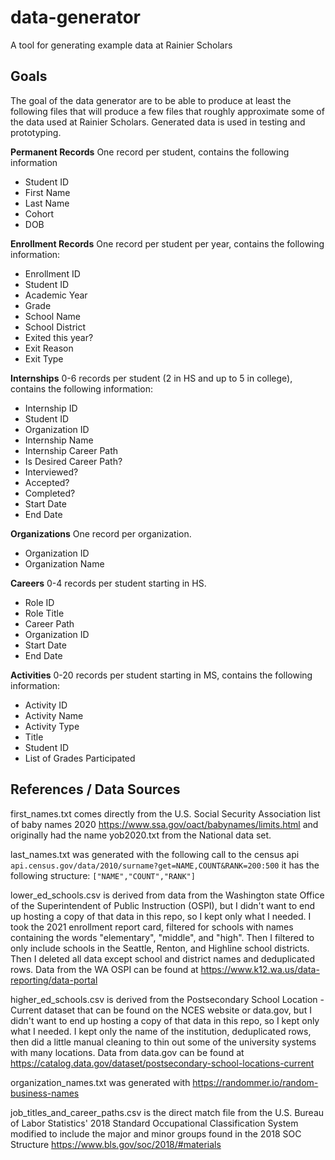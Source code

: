 # data-generator

A tool for generating example data at Rainier Scholars

## Goals

The goal of the data generator are to be able to produce at least the following files that will produce a few files that roughly approximate some of the data used at Rainier Scholars. Generated data is used in testing and prototyping.

**Permanent Records**
One record per student, contains the following information

- Student ID
- First Name
- Last Name
- Cohort
- DOB

**Enrollment Records**
One record per student per year, contains the following information:

- Enrollment ID
- Student ID
- Academic Year
- Grade
- School Name
- School District
- Exited this year?
- Exit Reason
- Exit Type

**Internships**
0-6 records per student (2 in HS and up to 5 in college), contains the following information:

- Internship ID
- Student ID
- Organization ID
- Internship Name
- Internship Career Path
- Is Desired Career Path?
- Interviewed?
- Accepted?
- Completed?
- Start Date
- End Date

**Organizations**
One record per organization.

- Organization ID
- Organization Name

**Careers**
0-4 records per student starting in HS.

- Role ID
- Role Title
- Career Path
- Organization ID
- Start Date
- End Date

**Activities**
0-20 records per student starting in MS, contains the following information:

- Activity ID
- Activity Name
- Activity Type
- Title
- Student ID
- List of Grades Participated

## References / Data Sources

first_names.txt comes directly from the U.S. Social Security Association list of baby names 2020 https://www.ssa.gov/oact/babynames/limits.html and originally had the name yob2020.txt from the National data set.

last_names.txt was generated with the following call to the census api
`api.census.gov/data/2010/surname?get=NAME,COUNT&RANK=200:500`
it has the following structure:
`["NAME","COUNT","RANK"]`

lower_ed_schools.csv is derived from data from the Washington state Office of the Superintendent of Public Instruction (OSPI), but I didn't want to end up hosting a copy of that data in this repo, so I kept only what I needed. I took the 2021 enrollment report card, filtered for schools with names containing the words "elementary", "middle", and "high". Then I filtered to only include schools in the Seattle, Renton, and Highline school districts. Then I deleted all data except school and district names and deduplicated rows. Data from the WA OSPI can be found at https://www.k12.wa.us/data-reporting/data-portal

higher_ed_schools.csv is derived from the Postsecondary School Location - Current dataset that can be found on the NCES website or data.gov, but I didn't want to end up hosting a copy of that data in this repo, so I kept only what I needed. I kept only the name of the institution, deduplicated rows, then did a little manual cleaning to thin out some of the university systems with many locations. Data from data.gov can be found at https://catalog.data.gov/dataset/postsecondary-school-locations-current

organization_names.txt was generated with https://randommer.io/random-business-names 

job_titles_and_career_paths.csv is the direct match file from the U.S. Bureau of Labor Statistics' 2018 Standard Occupational Classification System modified to include the major and minor groups found in the 2018 SOC Structure https://www.bls.gov/soc/2018/#materials 


